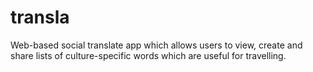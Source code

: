 # transla
Web-based social translate app which allows users to view, create and share lists of culture-specific words which are useful for travelling.
